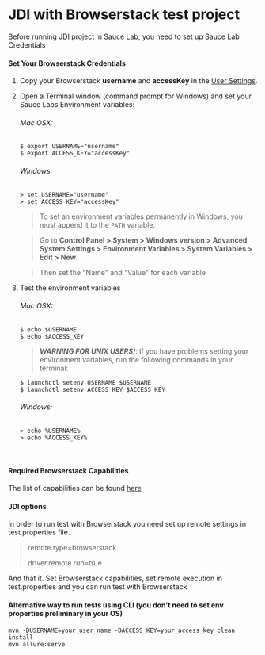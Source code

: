 # JDI with Browserstack test project

Before running JDI project in Sauce Lab, you need to set up Sauce Lab Credentials

#### Set Your Browserstack Credentials
1. Copy your Browserstack **username** and **accessKey** in the [User Settings](https://www.browserstack.com/accounts/settings).
2. Open a Terminal window (command prompt for Windows) and set your Sauce Labs Environment variables:   
   ###### Mac OSX:
   ```
   $ export USERNAME="username"
   $ export ACCESS_KEY="accessKey"
   ```
   ###### Windows:
   ```
   > set USERNAME="username"
   > set ACCESS_KEY="accessKey"
   ```
   > To set an environment variables permanently in Windows, you must append it to the `PATH` variable.
   
   > Go to **Control Panel > System > Windows version > Advanced System Settings > Environment Variables > System Variables > Edit > New**
   
   > Then set the "Name" and "Value" for each variable
   
9. Test the environment variables
    ###### Mac OSX:
    ```
    $ echo $USERNAME
    $ echo $ACCESS_KEY
    ```
    > ***WARNING FOR UNIX USERS!***:
    > If you have problems setting your environment variables, run the following commands in your terminal:
    ```
    $ launchctl setenv USERNAME $USERNAME
    $ launchctl setenv ACCESS_KEY $ACCESS_KEY
    ```
    ###### Windows:
    ```
    > echo %USERNAME%
    > echo %ACCESS_KEY%
    ```

<br />

#### Required Browserstack Capabilities

The list of capabilities can be found [here](https://www.browserstack.com/automate/capabilities)

#### JDI options

In order to run test with Browserstack you need set up remote settings in test.properties file.

> remote.type=browserstack
> 
> driver.remote.run=true

And that it. Set Browserstack capabilities, set remote execution in test.properties and you can run test with Browserstack

#### Alternative way to run tests using CLI (you don't need to set env properties preliminary in your OS)

    mvn -DUSERNAME=your_user_name -DACCESS_KEY=your_access_key clean install
    mvn allure:serve